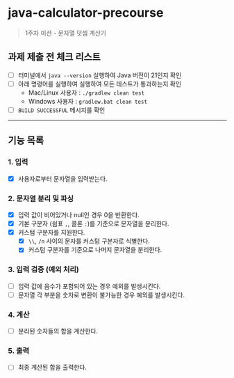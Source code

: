 # java-calculator-precourse

> 1주차 미션 - 문자열 덧셈 계산기

## 과제 제출 전 체크 리스트

- [ ] 터미널에서 `java --version` 실행하여 Java 버전이 21인지 확인
- [ ] 아래 명령어를 실행하여 실행하여 모든 테스트가 통과하는지 확인
    - Mac/Linux 사용자 : `./gradlew clean test`
    - Windows 사용자 : `gradlew.bat clean test`
- [ ] `BUILD SUCCESSFUL` 메시지를 확인

---

## 기능 목록

### 1. 입력

- [x] 사용자로부터 문자열을 입력받는다.

### 2. 문자열 분리 및 파싱

- [x] 입력 값이 비어있거나 null인 경우 0을 반환한다.
- [x] 기본 구분자 (쉼표 `,`, 콜론 `:`)를 기준으로 문자열을 분리한다.
- [x] 커스텀 구분자를 지원한다.
    - [x] `\\`, `/n` 사이의 문자를 커스텀 구분자로 식별한다.
    - [x] 커스텀 구분자를 기준으로 나머지 문자열을 분리한다.

### 3. 입력 검증 (예외 처리)

- [ ] 입력 값에 음수가 포함되어 있는 경우 예외를 발생시킨다.
- [ ] 문자열 각 부분을 숫자로 변환이 불가능한 경우 예외를 발생시킨다.

### 4. 계산

- [ ] 분리된 숫자들의 합을 계산한다.

### 5. 출력

- [ ] 최종 계산된 합을 출력한다.